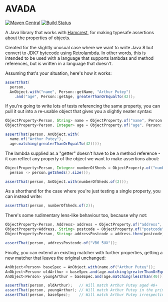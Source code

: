 # AVADA

[![Maven Central](https://img.shields.io/maven-central/v/com.codepoetics/avada.svg)](http://search.maven.org/#search%7Cga%7C1%7Cavada)
[![Build Status](https://travis-ci.org/poetix/avada.svg?branch=master)](https://travis-ci.org/poetix/avada)

A Java library that works with [Hamcrest](http://hamcrest.org/JavaHamcrest/), for making typesafe assertions about the properties of objects.

Created for the slightly unusual case where we want to write Java 8 but convert to JDK7 bytecode using [Retrolambda](https://github.com/orfjackal/retrolambda). In other words, this is intended to be used with a language that supports lambdas and method references, but is written in a language that doesn't.

Assuming that's your situation, here's how it works:

```java
assertThat(
  person,
  AnObject.with("name", Person::getName, "Arthur Putey")
    .and("age", Person::getAge, greaterThanOrEqualTo(42));
```

If you're going to write lots of tests referencing the same property, you can pull it out into a re-usable object that gives you a slightly neater syntax:

```java
ObjectProperty<Person, String> name = ObjectProperty.of("name", Person::getName);
ObjectProperty<Person, Integer> age = ObjectProperty.of("age", Person::getAge);

assertThat(person, AnObject.with(
  name.of("Arthur Putey"),
  age.matching(greaterThanOrEqualTo(42))));
```

The lambda supplied as a "getter" doesn't have to be a method reference - it can reflect any property of the object we want to make assertions about:

```java
ObjectProperty<Person, Integer> numberOfSheds = ObjectProperty.of("number of sheds",
  person -> person.getSheds().size());

assertThat(person, AnObject.with(numberOfSheds.of(2)));
```

As a shorthand for the case where you're just testing a single property, you can instead write:

```java
assertThat(person, numberOfSheds.of(2));
```

There's some rudimentary lens-like behaviour too, because why not:

```java
ObjectProperty<Person, Address> address = ObjectProperty.of("address", Person::getAddress);
ObjectProperty<Address, String> postcode = ObjectProperty.of("postcode", Address:getPostcode);
ObjectProperty<Person, String> addressPostcode = address.then(postcode);

assertThat(person, addressPostcode.of("VB6 5UX"));
```

Finally, you can extend an existing matcher with further properties, getting a new matcher that leaves the original unchanged:

```java
AnObject<Person> baseSpec = AnObject.with(name.of("Arthur Putey"));
AnObject<Person> oldArthur = baseSpec.and(age.matching(greaterThanOrEqualTo(40)));
AnObject<Person> youngArthur = baseSpec.and(age.matching(lessThan(40)));

assertThat(person, oldArthur);   // Will match Arthur Putey aged 40+
assertThat(person, youngArthur); // Will match Arthur Putey in the prime of youth
assertThat(person, baseSpec);    // Will match Arthur Putey irrespective of age
```